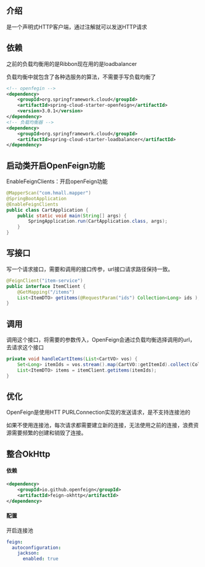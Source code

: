 ## 介绍

是一个声明式HTTP客户端，通过注解就可以发送HTTP请求

## 依赖

之前的负载均衡用的是Ribbon现在用的是loadbalancer

负载均衡中就包含了各种选服务的算法，不需要手写负载均衡了

```xml
<!-- openfegin -->
<dependency>
    <groupId>org.springframework.cloud</groupId>
    <artifactId>spring-cloud-starter-openfeign</artifactId>
    <version>3.0.1</version>
</dependency>
<!-- 负载均衡器 -->
<dependency>
    <groupId>org.springframework.cloud</groupId>
    <artifactId>spring-cloud-starter-loadbalancer</artifactId>
</dependency>
```

## 启动类开启OpenFeign功能

EnableFeignClients：开启openFeign功能

```java
@MapperScan("com.hmall.mapper")
@SpringBootApplication
@EnableFeignClients
public class CartApplication {
    public static void main(String[] args) {
        SpringApplication.run(CartApplication.class, args);
    }
}
```

## 写接口

写一个请求接口，需要和调用的接口传参，url接口请求路径保持一致。

```java
@FeignClient("item-service")
public interface ItemClient {
    @GetMapping("/items")
    List<ItemDTO> getitems(@RequestParam("ids") Collection<Long> ids );
}
```

## 调用

调用这个接口，将需要的参数传入，OpenFeign会通过负载均衡选择调用的url，去请求这个接口

```java
private void handleCartItems(List<CartVO> vos) {
    Set<Long> itemIds = vos.stream().map(CartVO::getItemId).collect(Collectors.toSet());
    List<ItemDTO> items = itemClient.getitems(itemIds);
}
```

## 优化

OpenFeign是使用HTT PURLConnection实现的发送请求，是不支持连接池的

如果不使用连接池，每次请求都需要建立新的连接，无法使用之前的连接，浪费资源需要频繁的创建和销毁了连接。

## 整合OkHttp

#### 依赖

```xml
<dependency>
    <groupId>io.github.openfeign</groupId>
    <artifactId>feign-okhttp</artifactId>
</dependency>
```

#### 配置

开启连接池

```yml
feign:
  autoconfiguration:
    jackson:
      enabled: true
```